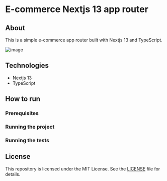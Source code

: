 # E-commerce Nextjs 13 app router

## About

This is a simple e-commerce app router built with Nextjs 13 and TypeScript.

![image](https://github.com/Natanaelvich/ecommerce-nextjs-approuter_ignite-rocketseat-23/assets/52014318/c17a362c-43aa-4ad2-b9b0-33959e3afc81)

## Technologies

- Nextjs 13
- TypeScript

## How to run

### Prerequisites

### Running the project

### Running the tests

## License

This repository is licensed under the MIT License. See the [LICENSE](/LICENSE) file for details.
